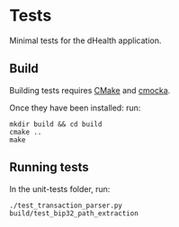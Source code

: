 # Tests

Minimal tests for the dHealth application.

## Build

Building tests requires [CMake](https://cmake.org/) and [cmocka](https://cmocka.org/).

Once they have been installed: run:

```shell
mkdir build && cd build
cmake ..
make
```

## Running tests

In the unit-tests folder, run:

```shell
./test_transaction_parser.py
build/test_bip32_path_extraction
```
